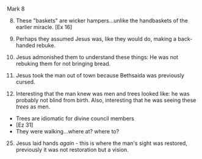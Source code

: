 Mark 8


8) These "baskets" are wicker hampers...unlike the handbaskets of the earlier miracle.
	[Ex 16]


16) Perhaps they assumed Jesus was, like they would do, making a back-handed rebuke.


21) Jesus admonished them to understand these things: He was not rebuking them for not bringing bread.


23) Jesus took the man out of town because Bethsaida was previously cursed.

24) Interesting that the man knew was men and trees looked like: he was probably not blind from birth.
Also, interesting that he was seeing these _trees_ as men.
- Trees are idiomatic for divine council members
- [Ez 31]
- They were walking...where at? where to?

25) Jesus laid hands _again_ - this is where the man's sight was restored, previously it was not restoration but a vision.
